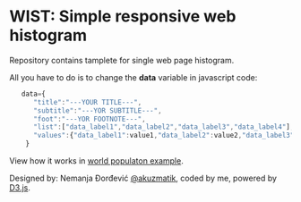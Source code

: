# WIST: Simple responsive web histogram

Repository contains tamplete for single web page histogram.

All you have to do is to change the **data** variable in javascript code:

```javascript
   data={
      "title":"---YOUR TITLE---",
      "subtitle":"---YOR SUBTITLE---",
      "foot":"---YOR FOOTNOTE---",
      "list":["data_label1","data_label2","data_label3","data_label4"],
      "values":{"data_label1":value1,"data_label2":value2,"data_label3":value3,"data_label4":value4}
    }
```

View how it works in [world populaton example](https://suvakov.github.io/wist/).

Designed by: Nemanja Đorđević [@akuzmatik](https://twitter.com/akuzmatik), coded by me, powered by [D3.js](https://d3js.org/).
